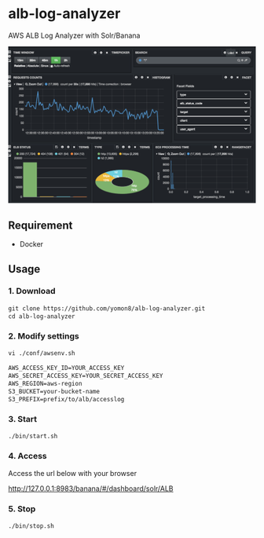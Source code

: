 alb-log-analyzer
====
AWS ALB Log Analyzer with Solr/Banana

<img src="https://raw.githubusercontent.com/yomon8/alb-log-analyzer/v0.0.2/image.png" width="600">

## Requirement

- Docker

## Usage


### 1. Download

```
git clone https://github.com/yomon8/alb-log-analyzer.git
cd alb-log-analyzer
```

### 2. Modify settings

```
vi ./conf/awsenv.sh
```

```
AWS_ACCESS_KEY_ID=YOUR_ACCESS_KEY
AWS_SECRET_ACCESS_KEY=YOUR_SECRET_ACCESS_KEY
AWS_REGION=aws-region
S3_BUCKET=your-bucket-name
S3_PREFIX=prefix/to/alb/accesslog
```

### 3. Start

```
./bin/start.sh
```

### 4. Access
Access the url below with your browser

http://127.0.0.1:8983/banana/#/dashboard/solr/ALB

### 5. Stop

```
./bin/stop.sh
```

